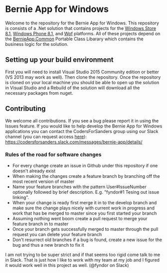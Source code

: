 # Bernie App for Windows

Welcome to the repository for the Bernie App for Windows.  This repository is consists of a .Net solution that contains projects for the [Windows Store 8.1](https://github.com/SandersForPresident/BernieAppWindows/tree/master/BernieApp/BernieApp.Windows), [Windows Phone 8.1](https://github.com/SandersForPresident/BernieAppWindows/tree/master/BernieApp/BernieApp.WindowsPhone), and [Wpf](https://github.com/SandersForPresident/BernieAppWindows/tree/master/BernieApp.Wpf) platforms.  All of these projects depend on the [BernieApp.Common](https://github.com/SandersForPresident/BernieAppWindows/tree/master/BernieApp.Common) Portable Class Libarary which contains the business logic for the solution.

## Setting up your build environment

First you will need to install Visual Studio 2015 Community edition or better (VS 2013 may work as well).  Then clone the repository.  Once the repository is cloned on your local machine you should be able to open up the solution in Visual Studio and a Rebuild of the solution will download all the necessary packages from nuget.

## Contributing

We welcome all contributions.  If you see a bug please report it in using the Issues feature.  If you would like to help develop the Bernie App for Windows applications you can contact the CodersForSanders group using our Slack channel (you can request access [here](https://docs.google.com/forms/d/1pmxGTX17qPkZV49iuLh3rN-Mj_Z6w6M_XtUJMZCMIP4/viewform)): https://codersforsanders.slack.com/messages/bernie-app/details/

### Rules of the road for software changes

* For every change create an issue in Github under this repository if one doesn't already exist
* When making the changes create a feature branch by branching off the most recent version of master
* Name your feature branches with the pattern User#IssueNumber optionally followed by brief description. E.g. "fyndor#1 Tesing out issue linking".
* When your change is ready first merge it in to the develop branch and make sure the change plays nicely with current work in progress and work that has be merged to master since you first started your branch
* Assuming nothing went boom create a pull request to merge your feature branch in to master
* Once your branch gets successfully merged to master through the pull request you can delete your feature branch
* Don't resurrect old branches if a bug is found, create a new issue for the bug and thus a new branch to fix it  

I am not trying to be super strict and if that seems too rigid come talk to me in Slack.  That is just how I like to work with my team at my job and I figured it would work well in this project as well. (@fyndor on Slack)